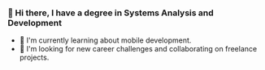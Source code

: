 ### 👋 Hi there, I have a degree in Systems Analysis and Development
- 🌱 I'm currently learning about mobile development.
- 👯 I'm looking for new career challenges and collaborating on freelance projects.

